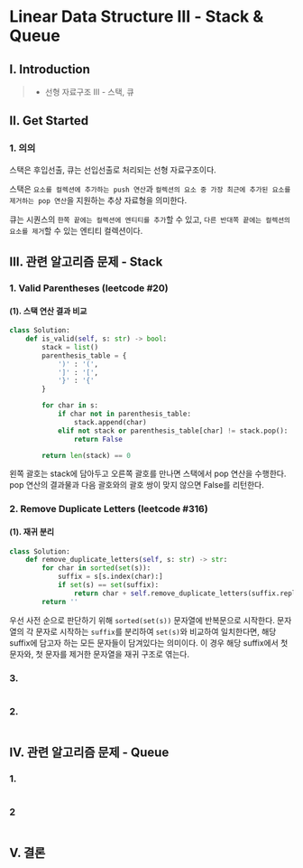 # Linear Data Structure Ⅲ - Stack & Queue

## Ⅰ. Introduction

> - 선형 자료구조 Ⅲ - 스택, 큐

## Ⅱ. Get Started

### 1. 의의

스택은 후입선출, 큐는 선입선출로 처리되는 선형 자료구조이다.

스택은 `요소를 컬렉션에 추가하는 push 연산`과 `컬렉션의 요소 중 가장 최근에 추가된 요소를 제거하는 pop 연산`을 지원하는 추상 자료형을 의미한다.

큐는 시퀀스의 `한쪽 끝에는 컬렉션에 엔티티를 추가`할 수 있고, `다른 반대쪽 끝에는 컬렉션의 요소를 제거`할 수 있는 엔티티 컬렉션이다.

## Ⅲ. 관련 알고리즘 문제 - Stack

### 1. Valid Parentheses (leetcode #20)

#### (1). 스택 연산 결과 비교

```python
class Solution:
    def is_valid(self, s: str) -> bool:
        stack = list()
        parenthesis_table = {
            ')' : '(',
            ']' : '[',
            '}' : '{'
        }

        for char in s:
            if char not in parenthesis_table:
                stack.append(char)
            elif not stack or parenthesis_table[char] != stack.pop():
                return False

        return len(stack) == 0
```

왼쪽 괄호는 stack에 담아두고 오른쪽 괄호를 만나면 스택에서 pop 연산을 수행한다. pop 연산의 결과물과 다음 괄호와의 괄호 쌍이 맞지 않으면 False를 리턴한다.

### 2. Remove Duplicate Letters (leetcode #316)

#### (1). 재귀 분리

```python
class Solution:
    def remove_duplicate_letters(self, s: str) -> str:
        for char in sorted(set(s)):
            suffix = s[s.index(char):]
            if set(s) == set(suffix):
                return char + self.remove_duplicate_letters(suffix.replace(char, ''))
        return ''
```

우선 사전 순으로 판단하기 위해 `sorted(set(s))` 문자열에 반복문으로 시작한다. 문자열의 각 문자로 시작하는 `suffix`를 분리하여 `set(s)`와 비교하여 일치한다면, 해당 suffix에 담고자 하는 모든 문자들이 담겨있다는 의미이다. 이 경우 해당 suffix에서 첫 문자와, 첫 문자를 제거한 문자열을 재귀 구조로 엮는다.

### 3.

```

```

### 2.

```

```

## Ⅳ. 관련 알고리즘 문제 - Queue

### 1.

```

```

### 2

```

```

## Ⅴ. 결론

```

```
